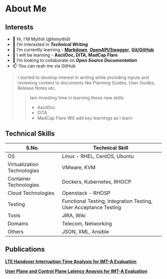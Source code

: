 # About Me 

## Interests
- 👋 Hi, I'M Mythili (*@himythili*)
- 👀 I’m interested in ***Technical Writing***
- 🌱 I’m currently learning - **[Markdown](https://www.markdownguide.org/basic-syntax/)**, **[OpenAPI/Swagger](https://swagger.io/specification/)**, **[Git/GitHub](https://www.udemy.com/course/git-and-github-for-writers/)**
- 🌱 I will be learning - **AsciiDoc, DITA, MadCap Flare**
- 💞️ I’m looking to collaborate on ***Open Source Documentation***
- 📫 You can reah me via GitHub

> I started to develop interest in writing while providing inputs and reviewing content to documents like Planning Guides, User Guides, Release Notes etc.
> 
>> Iam investing time in learning these new skills.
>> - AsciiDoc
>> - DITA
>> - MadCap Flare
> Will add key learnings as I learn

## Technical Skills 
| S.No. | Technical Skill | 
| --- | --- |
| OS | Linux - RHEL, CentOS, Ubuntu |
| Virtualization Technologies | VMware, KVM |
| Container Technologies | Dockers, Kubernetes, RHOCP |
| Cloud Technologies | Openstack - RHOSP |
| Testing | Functional Testing, Integration Testing, User Acceptance Testing |
| Tools | JIRA, Wiki |
| Domains | Telecom, Networking |
| Others | JSON, XML, Ansible |

## Publications
**[LTE Handover Interruption Time Analysis for IMT-A Evaluation](https://ieeexplore.ieee.org/document/6024519)**

**[User Plane and Control Plane Latency Anaysis for IMT-A Evaluation](https://docshare.tips/white-paper-latency-analysis_574a4f0ab6d87faa0d8b46bf.html?utm_source=docshare&utm_medium=sidebar&utm_campaign=574d4253b6d87f3b438b584a)**


<!---
himythili/himythili is a ✨ special ✨ repository because its `README.md` (this file) appears on your GitHub profile.
You can click the Preview link to take a look at your changes.
--->
